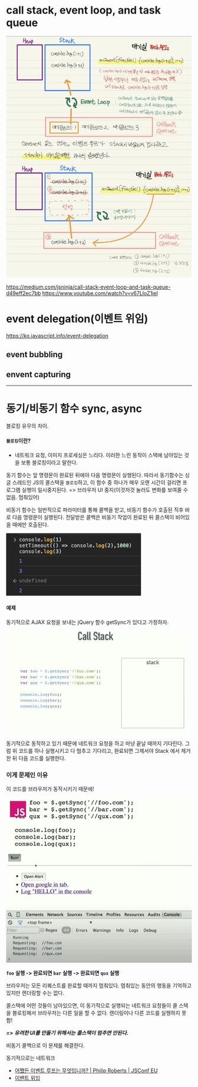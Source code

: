 # call stack, event loop, and task queue

![callstack-excution-context](/assets/javascript/event-loop.jpeg)

https://medium.com/jsninja/call-stack-event-loop-and-task-queue-d49eff2ec7bb
https://www.youtube.com/watch?v=v67LloZ1ieI

# event delegation(이벤트 위임)

https://ko.javascript.info/event-delegation

## event bubbling

## envent capturing

---

# 동기/비동기 함수 sync, async

블로킹 유무의 차이.

#### `블로킹`이란?

- 네트워크 요청, 이미지 프로세싱은 느리다.
  이러한 느린 동작이 스택에 남아있는 것을 보통 블로킹이라고 말한다.

동기 함수는 앞 명령문이 완료된 뒤에야 다음 명령문이 실행된다.
따라서 동기함수는 싱글 스레드인 JS의 콜스택을 `블로킹`하고, 이 함수 중 하나가 매우 오랜 시간이 걸리면 프로그램 실행이 일시중지된다. => 브라우저 UI 중지(이것저것 눌러도 변화를 보여줄 수 없음. 멈춰있어)

비동기 함수는 일반적으로 파라미터를 통해 콜백을 받고,
비동기 함수가 호출된 직후 바로 다음 명령문이 실행된다.
전달받은 콜백은 비동기 작업이 완료된 뒤 콜스택이 비어있을 때에만 호출된다.

![sync, asylc](/assets/javascript/sync-async-console.png)

#### 예제

동기적으로 AJAX 요청을 보내는 jQuery 함수 getSync가 있다고 가정하자.

![getsync](/assets/javascript/getsync.png)

동기적으로 동작하고 있기 때문에 네트워크 요청을 하고 마냥 끝날 때까지 기다린다.
그럼 위 코드를 하나 실행시키고 다 멈추고 기다리고, 완료되면 그제서야 Stack 에서 제거한 뒤 다음 코드를 실행한다.

### 이게 문제인 이유

이 코드를 브라우저가 동작시키기 때문에!

![getsync-in-browser](/assets/javascript/getsync-in-browser.png)

**`foo` 실행 -> 완료되면 `bar` 실행 -> 완료되면 `qux` 실행**

브라우저는 모든 리퀘스트를 완료할 때까지 멈춰있다.
멈춰있는 동안의 행동을 기억하고 있지만 렌더링할 수는 없다.

콜스택에 어떤 것들이 남아있으면,
이 동기적으로 실행되는 네트워크 요청들이 콜 스택을 블로킹해서 브라우저는 다른 일을 할 수 없다.
렌더링이나 다른 코드를 실행하지 못함!

**_=> 유려한 UI를 만들기 위해서는 콜스택이 멈추면 안된다._**

비동기 콜백으로 이 문제를 해결한다.

동기적으로는 네트워크

- [어쨌든 이벤트 루프는 무엇입니까? | Philip Roberts | JSConf EU](https://www.youtube.com/watch?v=8aGhZQkoFbQ)
- [이벤트 위임](https://ko.javascript.info/event-delegation)
